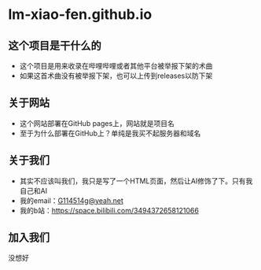 # lm-xiao-fen.github.io
## 这个项目是干什么的
- 这个项目是用来收录在哔哩哔哩或者其他平台被举报下架的术曲
- 如果这首术曲没有被举报下架，也可以上传到releases以防下架
## 关于网站
- 这个网站部署在GitHub pages上，网站就是项目名
- 至于为什么部署在GitHub上？单纯是我买不起服务器和域名
## 关于我们
- 其实不应该叫我们，我只是写了一个HTML页面，然后让AI修饰了下。只有我自己和AI
- 我的email：G114514g@yeah.net
- 我的b站：https://space.bilibili.com/3494372658121066
## 加入我们
没想好
